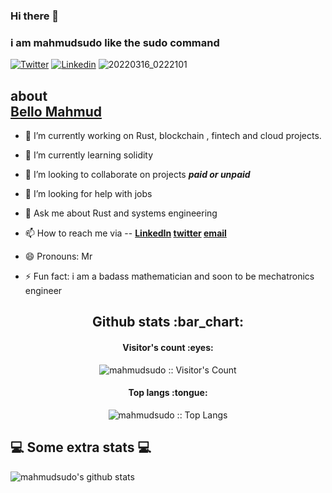 ### Hi there 👋
### i am mahmudsudo like the sudo command

[![Twitter](https://img.shields.io/badge/-Twitter-222222?style=flat-square&logo=twitter&logoColor=white&link=https://twitter.com/bellomahmud6/)](https://twitter.com/bellomahmud6/)
[![Linkedin](https://img.shields.io/badge/-LinkedIn-222222?style=flat-square&logo=Linkedin&logoColor=white&link=https://www.linkedin.com/in//)](https://www.linkedin.com/in/bello-mahmud-613575207/)
![20220316_0222101](https://user-images.githubusercontent.com/75342173/158498256-35eca15a-86bd-4c64-bab5-2a2352d7e7f9.gif)
 ## about <div class="badge-base LI-profile-badge" data-locale="en_US" data-size="medium" data-theme="dark" data-type="VERTICAL" data-vanity="bello-mahmud-613575207" data-version="v1"><a class="badge-base__link LI-simple-link" href="https://ng.linkedin.com/in/bello-mahmud-613575207?trk=profile-badge">Bello Mahmud</a></div>
              
<!--
**mahmudsudo/mahmudsudo** is a ✨ _special_ ✨ repository because its `README.md` (this file) appears on your GitHub profile.

Here are some ideas to get you started:-->

- 🔭 I’m currently working on Rust, blockchain , fintech and cloud projects.
- 🌱 I’m currently learning solidity
- 👯 I’m looking to collaborate on projects ***paid or unpaid***
- 🤔 I’m looking for help with jobs 
- 💬 Ask me about Rust and systems engineering

- 📫 How to reach me via -- __[LinkedIn](https://www.linkedin.com/in/bello-mahmud-613575207) [twitter](https://twitter.com/bellomahmud6) [email](blinkztyler@gmail.com)__
- 😄 Pronouns: Mr
- ⚡ Fun fact:  i am a badass mathematician and soon to be mechatronics engineer


<h2 align="center">Github stats :bar_chart:</h2>

<h4 align="center">Visitor's count :eyes:</h4>

<p align="center"><img src="https://profile-counter.glitch.me/{mahmudsudo}/count.svg" alt="mahmudsudo :: Visitor's Count" /></p>

<h4 align="center">Top langs :tongue:</h4>

<p align="center"><img src="https://github-readme-stats.vercel.app/api/top-langs/?username=mahmudsudo&langs_count=19&theme=tokyonight&layout=compact" alt="mahmudsudo :: Top Langs" /></p>
<h2>💻 Some extra stats 💻</h2>

![mahmudsudo's github stats](https://github-readme-stats.vercel.app/api?username=mahmudsudo&show_icons=true&title_color=fff&icon_color=79ff97&text_color=9f9f9f&bg_color=151515)
